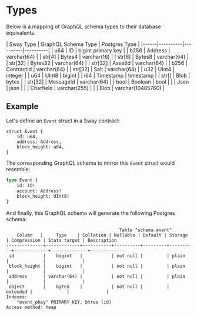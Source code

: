 # Types

Below is a mapping of GraphQL schema types to their database equivalents.

| Sway Type | GraphQL Schema Type | Postgres Type |
|------|----------|----------|----------|
| u64 | ID | bigint primary key |
| b256 | Address | varchar(64) |
| str[4] | Bytes4 | varchar(16) |
| str[8] | Bytes8 | varchar(64) |
| str[32] | Bytes32 | varchar(64) |
| str[32] | AssetId | varchar(64) |
| b256 | ContractId | varchar(64) |
| str[32] | Salt | varchar(64) |
| u32 | UInt4 | integer |
| u64 | UInt8 | bigint |
| i64 | Timestamp | timestamp |
| str[] | Blob | bytes |
| str[32] | MessageId | varchar(64) |
| bool | Boolean | bool |
|  | Json | json |
|  | Charfield | varchar(255) |
|  | Blob | varchar(10485760) |

## Example

Let's define an `Event` struct in a Sway contract:

```sway
struct Event {
    id: u64,
    address: Address,
    block_height: u64,
}
```

The corresponding GraphQL schema to mirror this `Event` struct would resemble:

```graphql
type Event {
    id: ID!
    account: Address!
    block_height: UInt8!
}
```

And finally, this GraphQL schema will generate the following Postgres schema:

```text
                                           Table "schema.event"
    Column   |     Type    | Collation | Nullable | Default | Storage  | Compression | Stats target | Description
--------------+-------------+-----------+----------+---------+----------+-------------+--------------+-------------
 id           |    bigint   |           | not null |         | plain        |             |              |
 block_height |    bigint   |           | not null |         | plain    |             |              |
 address      | varchar(64) |           | not null |         | plain    |             |              |
 object       |    bytea    |           | not null |         | extended |             |              |
Indexes:
    "event_pkey" PRIMARY KEY, btree (id)
Access method: heap
```
